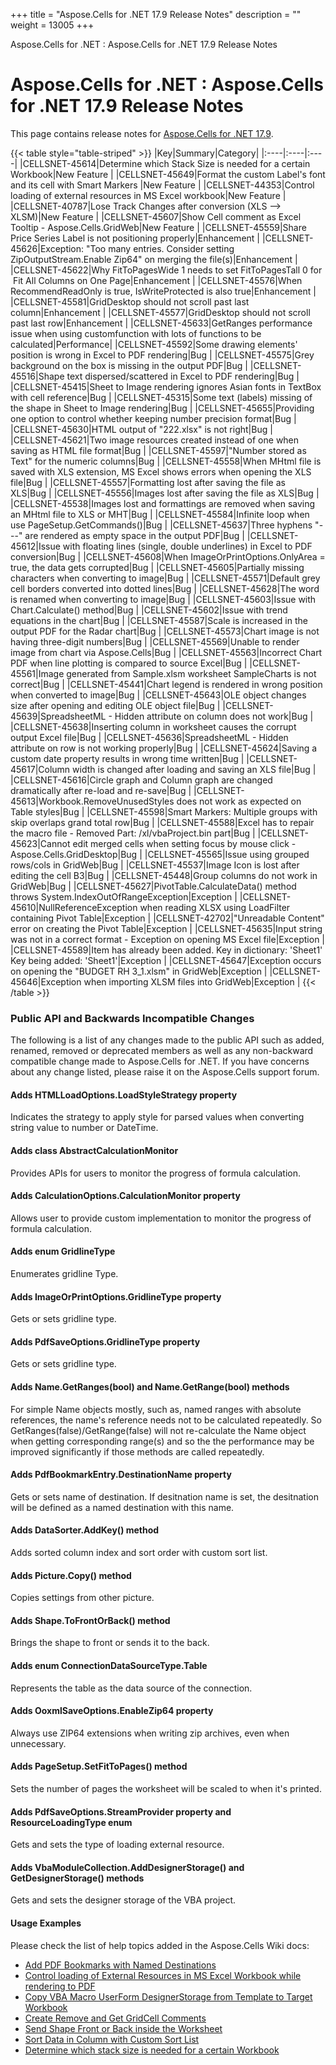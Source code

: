 +++
title = "Aspose.Cells for .NET 17.9 Release Notes" 
description = "" 
weight = 13005 
+++

Aspose.Cells for .NET : Aspose.Cells for .NET 17.9 Release Notes  

# Aspose.Cells for .NET : Aspose.Cells for .NET 17.9 Release Notes


This page contains release notes for [Aspose.Cells for .NET 17.9](https://downloads.aspose.com/cells/net/new-releases/aspose.cells-for-.net-17.9/).

{{< table style="table-striped" >}}
|Key|Summary|Category|
|:----|:----|:----|
|CELLSNET-45614|Determine which Stack Size is needed for a certain Workbook|New Feature |
|CELLSNET-45649|Format the custom Label's font and its cell with Smart Markers |New Feature |
|CELLSNET-44353|Control loading of external resources in MS Excel workbook|New Feature |
|CELLSNET-40787|Lose Track Changes after conversion (XLS --> XLSM)|New Feature |
|CELLSNET-45607|Show Cell comment as Excel Tooltip - Aspose.Cells.GridWeb|New Feature |
|CELLSNET-45559|Share Price Series Label is not positioning properly|Enhancement |
|CELLSNET-45626|Exception: "Too many entries. Consider setting ZipOutputStream.Enable Zip64" on merging the file(s)|Enhancement |
|CELLSNET-45622|Why FitToPagesWide 1 needs to set FitToPagesTall 0 for  Fit All Columns on One Page|Enhancement |
|CELLSNET-45576|When RecommendReadOnly is true, IsWriteProtected is also true|Enhancement |
|CELLSNET-45581|GridDesktop should not scroll past last column|Enhancement |
|CELLSNET-45577|GridDesktop should not scroll past last row|Enhancement |
|CELLSNET-45633|GetRanges performance issue when using customfunction with lots of functions to be calculated|Performance|
|CELLSNET-45592|Some drawing elements' position is wrong in Excel to PDF rendering|Bug |
|CELLSNET-45575|Grey background on the box is missing in the output PDF|Bug |
|CELLSNET-45516|Shape text dispersed/scattered in Excel to PDF rendering|Bug |
|CELLSNET-45415|Sheet to Image rendering ignores Asian fonts in TextBox with cell reference|Bug |
|CELLSNET-45315|Some text (labels) missing of the shape in Sheet to Image rendering|Bug |
|CELLSNET-45655|Providing one option to control whether keeping number precision format|Bug |
|CELLSNET-45630|HTML output of "222.xlsx" is not right|Bug |
|CELLSNET-45621|Two image resources created instead of one when saving as HTML file format|Bug |
|CELLSNET-45597|"Number stored as Text" for the numeric columns|Bug |
|CELLSNET-45558|When MHtml file is saved with XLS extension, MS Excel shows errors when opening the XLS file|Bug |
|CELLSNET-45557|Formatting lost after saving the file as XLS|Bug |
|CELLSNET-45556|Images lost after saving the file as XLS|Bug |
|CELLSNET-45538|Images lost and formattings are removed when saving an MHtml file to XLS or MHT|Bug |
|CELLSNET-45584|Infinite loop when use PageSetup.GetCommands()|Bug |
|CELLSNET-45637|Three hyphens "---" are rendered as empty space in the output PDF|Bug |
|CELLSNET-45612|Issue with floating lines (single, double underlines) in Excel to PDF conversion|Bug |
|CELLSNET-45608|When ImageOrPrintOptions.OnlyArea = true, the data gets corrupted|Bug |
|CELLSNET-45605|Partially missing characters when converting to image|Bug |
|CELLSNET-45571|Default grey cell borders converted into dotted lines|Bug |
|CELLSNET-45628|The word is renamed when converting to image|Bug |
|CELLSNET-45603|Issue with Chart.Calculate() method|Bug |
|CELLSNET-45602|Issue with trend equations in the chart|Bug |
|CELLSNET-45587|Scale is increased in the output PDF for the Radar chart|Bug |
|CELLSNET-45573|Chart image is not having three-digit numbers|Bug |
|CELLSNET-45569|Unable to render image from chart via Aspose.Cells|Bug |
|CELLSNET-45563|Incorrect Chart PDF when line plotting is compared to source Excel|Bug |
|CELLSNET-45561|Image generated from Sample.xlsm worksheet SampleCharts is not correct|Bug |
|CELLSNET-45441|Chart legend is rendered in wrong position when converted to image|Bug |
|CELLSNET-45643|OLE object changes size after opening and editing OLE object file|Bug |
|CELLSNET-45639|SpreadsheetML - Hidden attribute on column does not work|Bug |
|CELLSNET-45638|Inserting column in worksheet causes the corrupt output Excel file|Bug |
|CELLSNET-45636|SpreadsheetML - Hidden attribute on row is not working properly|Bug |
|CELLSNET-45624|Saving a custom date property results in wrong time written|Bug |
|CELLSNET-45617|Column width is changed after loading and saving an XLS file|Bug |
|CELLSNET-45616|Circle graph and Column graph are changed dramatically after re-load and re-save|Bug |
|CELLSNET-45613|Workbook.RemoveUnusedStyles does not work as expected on Table styles|Bug |
|CELLSNET-45598|Smart Markers: Multiple groups with skip overlaps grand total row|Bug |
|CELLSNET-45588|Excel has to repair the macro file - Removed Part: /xl/vbaProject.bin part|Bug |
|CELLSNET-45623|Cannot edit merged cells when setting focus by mouse click - Aspose.Cells.GridDesktop|Bug |
|CELLSNET-45565|Issue using grouped rows/cols in GridWeb|Bug |
|CELLSNET-45537|Image Icon is lost after editing the cell B3|Bug |
|CELLSNET-45448|Group columns do not work in GridWeb|Bug |
|CELLSNET-45627|PivotTable.CalculateData() method throws System.IndexOutOfRangeException|Exception |
|CELLSNET-45610|NullReferenceException when reading XLSX using LoadFilter containing Pivot Table|Exception |
|CELLSNET-42702|"Unreadable Content" error on creating the Pivot Table|Exception |
|CELLSNET-45635|Input string was not in a correct format - Exception on opening MS Excel file|Exception |
|CELLSNET-45589|Item has already been added. Key in dictionary: 'Sheet1' Key being added: 'Sheet1'|Exception |
|CELLSNET-45647|Exception occurs on opening the "BUDGET RH 3\_1.xlsm" in GridWeb|Exception |
|CELLSNET-45646|Exception when importing XLSM files into GridWeb|Exception |
{{< /table >}}

### Public API and Backwards Incompatible Changes

The following is a list of any changes made to the public API such as added, renamed, removed or deprecated members as well as any non-backward compatible change made to Aspose.Cells for .NET. If you have concerns about any change listed, please raise it on the Aspose.Cells support forum.

#### Adds HTMLLoadOptions.LoadStyleStrategy property

Indicates the strategy to apply style for parsed values when converting string value to number or DateTime.

#### Adds class AbstractCalculationMonitor

Provides APIs for users to monitor the progress of formula calculation.

#### Adds CalculationOptions.CalculationMonitor property

Allows user to provide custom implementation to monitor the progress of formula calculation.

#### Adds enum GridlineType

Enumerates gridline Type.

#### Adds ImageOrPrintOptions.GridlineType property

Gets or sets gridline type.

#### Adds PdfSaveOptions.GridlineType property

Gets or sets gridline type.

#### Adds Name.GetRanges(bool) and Name.GetRange(bool) methods

For simple Name objects mostly, such as, named ranges with absolute references, the name's reference needs not to be calculated repeatedly. So GetRanges(false)/GetRange(false) will not re-calculate the Name object when getting corresponding range(s) and so the the performance may be improved significantly if those methods are called repeatedly.

#### Adds PdfBookmarkEntry.DestinationName property

Gets or sets name of destination. If desitnation name is set, the desitnation will be defined as a named destination with this name.

#### Adds DataSorter.AddKey() method

Adds sorted column index and sort order with custom sort list.

#### Adds Picture.Copy() method

Copies settings from other picture.

#### Adds Shape.ToFrontOrBack() method

Brings the shape to front or sends it to the back.

#### Adds enum ConnectionDataSourceType.Table

Represents the table as the data source of the connection.

#### Adds OoxmlSaveOptions.EnableZip64 property

Always use ZIP64 extensions when writing zip archives, even when unnecessary.

#### Adds PageSetup.SetFitToPages() method

Sets the number of pages the worksheet will be scaled to when it's printed.

#### Adds PdfSaveOptions.StreamProvider property and ResourceLoadingType enum

Gets and sets the type of loading external resource.

#### Adds VbaModuleCollection.AddDesignerStorage() and GetDesignerStorage() methods

Gets and sets the designer storage of the VBA project.

#### Usage Examples

Please check the list of help topics added in the Aspose.Cells Wiki docs:

*   [Add PDF Bookmarks with Named Destinations](https://docs2.aspose.com/cells/net/developerguide/rendering/add+pdf+bookmarks+with+named+destinations)
*   [Control loading of External Resources in MS Excel Workbook while rendering to PDF](https://docs2.aspose.com/cells/net/developerguide/rendering/control+loading+of+external+resources+in+ms+excel+workbook+while+rendering+to+pdf)
*   [Copy VBA Macro UserForm DesignerStorage from Template to Target Workbook](https://docs2.aspose.com/cells/net/developerguide/workbookvbaproject/copy+vba+macro+userform+designerstorage+from+template+to+target+workbook)
*   [Create Remove and Get GridCell Comments](https://docs2.aspose.com/cells/net/developerguide/asposecellsgridweb/workingwithgridwebrowsandcolumns/create+remove+and+get+gridcell+comments)
*   [Send Shape Front or Back inside the Worksheet](https://docs2.aspose.com/cells/net/developerguide/drawingobjects/send+shape+front+or+back+inside+the+worksheet)
*   [Sort Data in Column with Custom Sort List](https://docs2.aspose.com/cells/net/developerguide/data/sort+data+in+column+with+custom+sort+list)
*   [Determine which stack size is needed for a certain Workbook](https://docs2.aspose.com/cells/net/developerguide/knowledgebase/aspose.cells+faqs#aspose.cellsfaqs-determinewhichstacksizeisneededforacertainworkbook)

